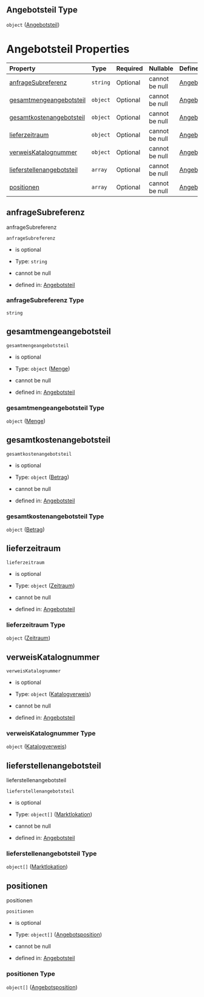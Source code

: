 ## Angebotsteil Type

`object` ([Angebotsteil](angebotsteil.md))

# Angebotsteil Properties

| Property                                                | Type     | Required | Nullable       | Defined by                                                                                                                                                                                                            |
| :------------------------------------------------------ | :------- | :------- | :------------- | :-------------------------------------------------------------------------------------------------------------------------------------------------------------------------------------------------------------------- |
| [anfrageSubreferenz](#anfragesubreferenz)               | `string` | Optional | cannot be null | [Angebotsteil](angebotsteil-properties-anfragesubreferenz.md "https://raw.githubusercontent.com/conuti-gmbh/bo4e-schema/master/schemas/v1/com/Angebotsteil.schema.json#/properties/anfrageSubreferenz")               |
| [gesamtmengeangebotsteil](#gesamtmengeangebotsteil)     | `object` | Optional | cannot be null | [Angebotsteil](menge.md "https://raw.githubusercontent.com/conuti-gmbh/bo4e-schema/master/schemas/v1/com/Menge.schema.json#/properties/gesamtmengeangebotsteil")                                                      |
| [gesamtkostenangebotsteil](#gesamtkostenangebotsteil)   | `object` | Optional | cannot be null | [Angebotsteil](betrag.md "https://raw.githubusercontent.com/conuti-gmbh/bo4e-schema/master/schemas/v1/com/Betrag.schema.json#/properties/gesamtkostenangebotsteil")                                                   |
| [lieferzeitraum](#lieferzeitraum)                       | `object` | Optional | cannot be null | [Angebotsteil](zeitraum.md "https://raw.githubusercontent.com/conuti-gmbh/bo4e-schema/master/schemas/v1/com/Zeitraum.schema.json#/properties/lieferzeitraum")                                                         |
| [verweisKatalognummer](#verweiskatalognummer)           | `object` | Optional | cannot be null | [Angebotsteil](katalogverweis.md "https://raw.githubusercontent.com/conuti-gmbh/bo4e-schema/master/schemas/v1/com/Katalogverweis.schema.json#/properties/verweisKatalognummer")                                       |
| [lieferstellenangebotsteil](#lieferstellenangebotsteil) | `array`  | Optional | cannot be null | [Angebotsteil](angebotsteil-properties-lieferstellenangebotsteil.md "https://raw.githubusercontent.com/conuti-gmbh/bo4e-schema/master/schemas/v1/com/Angebotsteil.schema.json#/properties/lieferstellenangebotsteil") |
| [positionen](#positionen)                               | `array`  | Optional | cannot be null | [Angebotsteil](angebotsteil-properties-positionen.md "https://raw.githubusercontent.com/conuti-gmbh/bo4e-schema/master/schemas/v1/com/Angebotsteil.schema.json#/properties/positionen")                               |

## anfrageSubreferenz

anfrageSubreferenz

`anfrageSubreferenz`

*   is optional

*   Type: `string`

*   cannot be null

*   defined in: [Angebotsteil](angebotsteil-properties-anfragesubreferenz.md "https://raw.githubusercontent.com/conuti-gmbh/bo4e-schema/master/schemas/v1/com/Angebotsteil.schema.json#/properties/anfrageSubreferenz")

### anfrageSubreferenz Type

`string`

## gesamtmengeangebotsteil



`gesamtmengeangebotsteil`

*   is optional

*   Type: `object` ([Menge](menge.md))

*   cannot be null

*   defined in: [Angebotsteil](menge.md "https://raw.githubusercontent.com/conuti-gmbh/bo4e-schema/master/schemas/v1/com/Menge.schema.json#/properties/gesamtmengeangebotsteil")

### gesamtmengeangebotsteil Type

`object` ([Menge](menge.md))

## gesamtkostenangebotsteil



`gesamtkostenangebotsteil`

*   is optional

*   Type: `object` ([Betrag](betrag.md))

*   cannot be null

*   defined in: [Angebotsteil](betrag.md "https://raw.githubusercontent.com/conuti-gmbh/bo4e-schema/master/schemas/v1/com/Betrag.schema.json#/properties/gesamtkostenangebotsteil")

### gesamtkostenangebotsteil Type

`object` ([Betrag](betrag.md))

## lieferzeitraum



`lieferzeitraum`

*   is optional

*   Type: `object` ([Zeitraum](zeitraum.md))

*   cannot be null

*   defined in: [Angebotsteil](zeitraum.md "https://raw.githubusercontent.com/conuti-gmbh/bo4e-schema/master/schemas/v1/com/Zeitraum.schema.json#/properties/lieferzeitraum")

### lieferzeitraum Type

`object` ([Zeitraum](zeitraum.md))

## verweisKatalognummer



`verweisKatalognummer`

*   is optional

*   Type: `object` ([Katalogverweis](katalogverweis.md))

*   cannot be null

*   defined in: [Angebotsteil](katalogverweis.md "https://raw.githubusercontent.com/conuti-gmbh/bo4e-schema/master/schemas/v1/com/Katalogverweis.schema.json#/properties/verweisKatalognummer")

### verweisKatalognummer Type

`object` ([Katalogverweis](katalogverweis.md))

## lieferstellenangebotsteil

lieferstellenangebotsteil

`lieferstellenangebotsteil`

*   is optional

*   Type: `object[]` ([Marktlokation](marktlokation.md))

*   cannot be null

*   defined in: [Angebotsteil](angebotsteil-properties-lieferstellenangebotsteil.md "https://raw.githubusercontent.com/conuti-gmbh/bo4e-schema/master/schemas/v1/com/Angebotsteil.schema.json#/properties/lieferstellenangebotsteil")

### lieferstellenangebotsteil Type

`object[]` ([Marktlokation](marktlokation.md))

## positionen

positionen

`positionen`

*   is optional

*   Type: `object[]` ([Angebotsposition](angebotsposition.md))

*   cannot be null

*   defined in: [Angebotsteil](angebotsteil-properties-positionen.md "https://raw.githubusercontent.com/conuti-gmbh/bo4e-schema/master/schemas/v1/com/Angebotsteil.schema.json#/properties/positionen")

### positionen Type

`object[]` ([Angebotsposition](angebotsposition.md))
